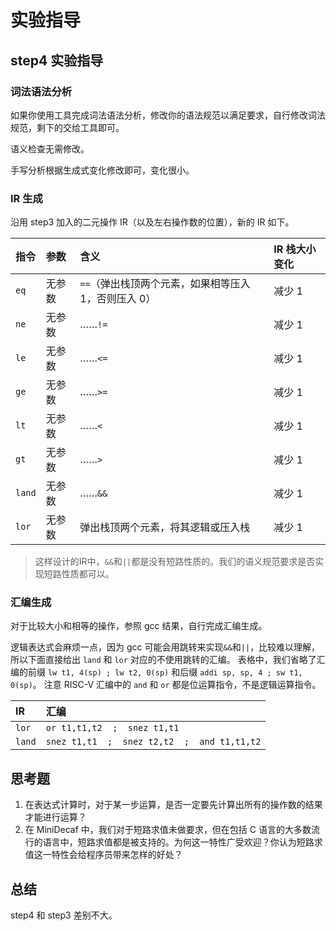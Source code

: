 # 实验指导

## step4 实验指导

### 词法语法分析

如果你使用工具完成词法语法分析，修改你的语法规范以满足要求，自行修改词法规范，剩下的交给工具即可。

语义检查无需修改。

手写分析根据生成式变化修改即可，变化很小。

### IR 生成

沿用 step3 加入的二元操作 IR（以及左右操作数的位置），新的 IR 如下。

| 指令 | 参数 | 含义 | IR 栈大小变化 |
| :--- | :--- | :--- | :--- |
| `eq` | 无参数 | `==`（弹出栈顶两个元素，如果相等压入 1，否则压入 0） | 减少 1 |
| `ne` | 无参数 | ……`!=` | 减少 1 |
| `le` | 无参数 | ……`<=` | 减少 1 |
| `ge` | 无参数 | ……`>=` | 减少 1 |
| `lt` | 无参数 | ……`<` | 减少 1 |
| `gt` | 无参数 | ……`>` | 减少 1 |
| `land` | 无参数 | ……`&&` | 减少 1 |
| `lor` | 无参数 | 弹出栈顶两个元素，将其逻辑或压入栈 | 减少 1 |

> 这样设计的IR中，`&&`和`||`都是没有短路性质的。我们的语义规范要求是否实现短路性质都可以。

### 汇编生成

对于比较大小和相等的操作，参照 gcc 结果，自行完成汇编生成。

逻辑表达式会麻烦一点，因为 gcc 可能会用跳转来实现`&&`和`||`，比较难以理解，所以下面直接给出 `land` 和 `lor` 对应的不使用跳转的汇编。 表格中，我们省略了汇编的前缀 `lw t1, 4(sp) ; lw t2, 0(sp)` 和后缀 `addi sp, sp, 4 ; sw t1, 0(sp)`。 注意 RISC-V 汇编中的 `and` 和 `or` 都是位运算指令，不是逻辑运算指令。

| IR | 汇编 |
| :--- | :--- |
| `lor` | `or t1,t1,t2  ;  snez t1,t1` |
| `land` | `snez t1,t1  ;  snez t2,t2  ;  and t1,t1,t2` |

## 思考题

1. 在表达式计算时，对于某一步运算，是否一定要先计算出所有的操作数的结果才能进行运算？
2. 在 MiniDecaf 中，我们对于短路求值未做要求，但在包括 C 语言的大多数流行的语言中，短路求值都是被支持的。为何这一特性广受欢迎？你认为短路求值这一特性会给程序员带来怎样的好处？

## 总结

step4 和 step3 差别不大。

